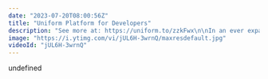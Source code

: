 ```yaml
---
date: "2023-07-20T08:00:56Z"
title: "Uniform Platform for Developers"
description: "See more at: https://uniform.to/zzkFwx\n\nIn an ever expanding landscape of headless sources, developers are often the ones who have to connect them all. \n\nThe question of adding some products, content and personalization on one landing page always comes at a time developers are busy. The answer is generally “no” or a forced “yes, I’ll try to squeeze it in this week”.\n\nWouldn't it be cool if you only had to implement one SDK in your framework of choice and you never had to bother with this stuff again? This sounds too good to be true right? Let’s discuss what this SDK would look like.\n\nIt would allow content editors to drag and drop content from different headless sources to their heart’s content. They could add or remove integrations and even do an A/B test or add some personalization without having to wait for developers.\n\nIf the headless sources change, it would still work exactly the same way on the other end. Retrieve a page composition through an SDK function, map and enhance data to your liking and pass it as props to existing components. Regardless of tech stack, it would just work.\n\nI’m here to tell you we’ve actually built this. We proudly introduce Uniform, the world’s first truly composable DXP. The only DXP that gives developers the power of choice: from front-end framework to CDN to hosting as SSR, Jamstack, with Edge workers, partial SSG, anything goes.\n\nUniform offers a platform without opinion, without vendor lock-in and without a restricting roadmap. Not one integration is the center of the universe and nothing is tightly coupled.\nWant three different CMS systems and two commerce engines? Why not? Add an integration, query the data and map it to props for your components to use.\n\nNext to true composability regardless of tech stack, we’ve also introduced Uniform Canvas, a no-code composition builder that allows non-technical users to create experiences based on the components you define.\n\nUniform Canvas also provides a preview API with websockets, so end users can preview their composition live and in the actual codebase of the final product.\n\nUniform comes with an extremely flexible data enhancer API to help you map data from headless sources into your app. This API can run in your codebase or as an external service. We don’t care. Everything is built with flexibility in mind. You have the power of choice at your side.\n\nWe at Uniform know happy developers do better work. Good DX and great SDKs are just the beginning. With Uniform you can connect all the dots the way you like from a tech perspective. With a combination of out of the box tools for a fast time to market, and a set of APIs that allow extreme precision, we have created the world’s first truly composable DXP that will make both developers and content editors happy."
image: "https://i.ytimg.com/vi/jUL6H-3wrnQ/maxresdefault.jpg"
videoId: "jUL6H-3wrnQ"
---
```


undefined